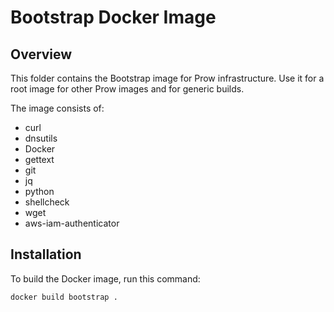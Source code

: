 # Bootstrap Docker Image

## Overview

This folder contains the Bootstrap image for Prow infrastructure. Use it for a root image for other Prow images and for generic builds.

The image consists of:

- curl
- dnsutils
- Docker
- gettext
- git
- jq
- python
- shellcheck
- wget
- aws-iam-authenticator

## Installation

To build the Docker image, run this command:

```bash
docker build bootstrap .
```